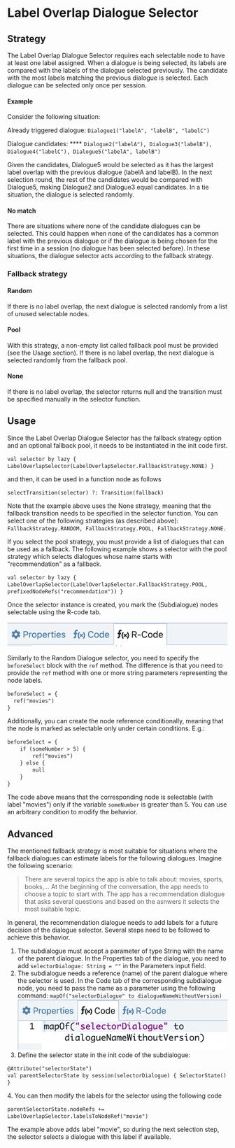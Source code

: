 # Label Overlap Dialogue Selector

## Strategy

The Label Overlap Dialogue Selector requires each selectable node to have at least one label assigned. When a dialogue is being selected, its labels are compared with the labels of the dialogue selected previously. The candidate with the most labels matching the previous dialogue is selected. Each dialogue can be selected only once per session.

#### Example

Consider the following situation:

Already triggered dialogue: `Dialogue1("labelA", "labelB", "labelC")`

Dialogue candidates: **** `Dialogue2("labelA"), Dialogue3("labelB"), Dialogue4("labelC"), Dialogue5("labelA", labelB")`

Given the candidates, Dialogue5 would be selected as it has the largest label overlap with the previous dialogue (labelA and labelB). In the next selection round, the rest of the candidates would be compared with Dialogue5, making Dialogue2 and Dialogue3 equal candidates. In a tie situation, the dialogue is selected randomly.

#### No match

There are situations where none of the candidate dialogues can be selected. This could happen when none of the candidates has a common label with the previous dialogue or if the dialogue is being chosen for the first time in a session (no dialogue has been selected before). In these situations, the dialogue selector acts according to the fallback strategy.

### Fallback strategy

#### Random

If there is no label overlap, the next dialogue is selected randomly from a list of unused selectable nodes.

#### Pool

With this strategy, a non-empty list called fallback pool must be provided (see the Usage section). If there is no label overlap, the next dialogue is selected randomly from the fallback pool.

#### None

If there is no label overlap, the selector returns null and the transition must be specified manually in the selector function.

## Usage

Since the Label Overlap Dialogue Selector has the fallback strategy option and an optional fallback pool, it needs to be instantiated in the init code first.

```
val selector by lazy { LabelOverlapSelector(LabelOverlapSelector.FallbackStrategy.NONE) }
```

and then, it can be used in a function node as follows

```
selectTransition(selector) ?: Transition(fallback)
```

Note that the example above uses the None strategy, meaning that the fallback transition needs to be specified in the selector function. You can select one of the following strategies (as described above): `FallbackStrategy.RANDOM, FallbackStrategy.POOL, FallbackStrategy.NONE.`

If you select the pool strategy, you must provide a list of dialogues that can be used as a fallback. The following example shows a selector with the pool strategy which selects dialogues whose name starts with "recommendation" as a fallback.

```
val selector by lazy { LabelOverlapSelector(LabelOverlapSelector.FallbackStrategy.POOL, prefixedNodeRefs("recommendation")) }
```

Once the selector instance is created, you mark the (Subdialogue) nodes selectable using the R-code tab.

![](<../../../.gitbook/assets/image (15) (1).png>)

Similarly to the Random Dialogue selector, you need to specify the `beforeSelect` block with the `ref` method. The difference is that you need to provide the `ref` method with one or more string parameters representing the node labels.

```
beforeSelect = { 
  ref("movies")
}
```

Additionally, you can create the node reference conditionally, meaning that the node is marked as selectable only under certain conditions. E.g.:

```
beforeSelect = {
    if (someNumber > 5) {
        ref("movies")
    } else {
        null
    }
}
```

The code above means that the corresponding node is selectable (with label "movies") only if the variable `someNumber` is greater than 5. You can use an arbitrary condition to modify the behavior.

## Advanced

The mentioned fallback strategy is most suitable for situations where the fallback dialogues can estimate labels for the following dialogues. Imagine the following scenario:

> There are several topics the app is able to talk about: movies, sports, books,... At the beginning of the conversation, the app needs to choose a topic to start with. The app has a recommendation dialogue that asks several questions and based on the asnwers it selects the most suitable topic.

In general, the recommendation dialogue needs to add labels for a future decision of the dialogue selector. Several steps need to be followed to achieve this behavior.

1. The subdialogue must accept a parameter of type String with the name of the parent dialogue. In the Properties tab of the dialogue, you need to add `selectorDialogue: String = ""` in the Parameters input field.
2. The subdialogue needs a reference (name) of the parent dialogue where the selector is used. In the Code tab of the corresponding subdialogue node, you need to pass the name as a parameter using the following command: `mapOf("selectorDialogue" to dialogueNameWithoutVersion)`  ![](<../../../.gitbook/assets/image (16) (1).png>)                             &#x20;
3. Define the selector state in the init code of the subdialogue:                                                        &#x20;

```
@Attribute("selectorState")
val parentSelectorState by session(selectorDialogue) { SelectorState() }
```

&#x20;4\.  You can then modify the labels for the selector using the following code

```
parentSelectorState.nodeRefs += LabelOverlapSelector.labelsToNodeRef("movie")
```

The example above adds label "movie", so during the next selection step, the selector selects a dialogue with this label if available.
